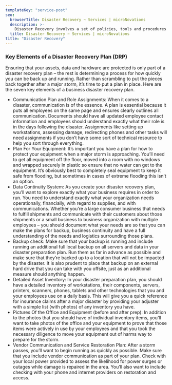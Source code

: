 ```yaml
---
templateKey: "service-post"
seo:
  browserTitle: Disaster Recovery ~ Services | microNovations
  description: >-
    Disaster Recovery involves a set of policies, tools and procedures to enable the recovery or continuation of vital technology infrastructure and systems following a natural or human-induced disaster.
  title: Disaster Recovery ~ Services | microNovations
title: "Disaster Recovery"
---
```


### Key Elements of a Disaster Recovery Plan (DRP)

Ensuring that your assets, data and hardware are protected is only part of a disaster recovery plan – the rest is determining a process for how quickly you can be back up and running. Rather than scrambling to put the pieces back together after a major storm, it’s time to put a plan in place. Here are the seven key elements of a business disaster recovery plan.

- Communication Plan and Role Assignments: When it comes to a disaster, communication is of the essence. A plan is essential because it puts all employees on the same page and ensures clearly outlines all communication. Documents should have all updated employee contact information and employees should understand exactly what their role is in the days following the disaster. Assignments like setting up workstations, assessing damage, redirecting phones and other tasks will need assignments if you don’t have some sort of technical resource to help you sort through everything.
- Plan For Your Equipment: It’s important you have a plan for how to protect your equipment when a major storm is approaching. You’ll need to get all equipment off the floor, moved into a room with no windows and wrapped securely in plastic so ensure that no water can get to the equipment. It’s obviously best to completely seal equipment to keep it safe from flooding, but sometimes in cases of extreme flooding this isn’t an option.
- Data Continuity System: As you create your disaster recovery plan, you’ll want to explore exactly what your business requires in order to run. You need to understand exactly what your organization needs operationally, financially, with regard to supplies, and with communications. Whether you’re a large consumer business that needs to fulfill shipments and communicate with their customers about those shipments or a small business to business organization with multiple employees – you should document what your needs are so that you can make the plans for backup, business continuity and have a full understanding of the needs and logistics surrounding those plans.
- Backup check: Make sure that your backup is running and include running an additional full local backup on all servers and data in your disaster preparation plan. Run them as far in advance as possible and make sure that they’re backed up to a location that will not be impacted by the disaster. It is also prudent to place that backup on an external hard drive that you can take with you offsite, just as an additional measure should anything happen.
- Detailed Asset Inventory: In your disaster preparation plan, you should have a detailed inventory of workstations, their components, servers, printers, scanners, phones, tablets and other technologies that you and your employees use on a daily basis. This will give you a quick reference for insurance claims after a major disaster by providing your adjuster with a simple list (with photos) of any inventory you have.
- Pictures Of the Office and Equipment (before and after prep): In addition to the photos that you should have of individual inventory items, you’ll want to take photos of the office and your equipment to prove that those items were actively in use by your employees and that you took the necessary diligence to move your equipment out of harms way to prepare for the storm.
- Vendor Communication and Service Restoration Plan: After a storm passes, you’ll want to begin running as quickly as possible. Make sure that you include vendor communication as part of your plan. Check with your local power provided to assess the likelihood for power surges or outages while damage is repaired in the area. You’ll also want to include checking with your phone and internet providers on restoration and access.
